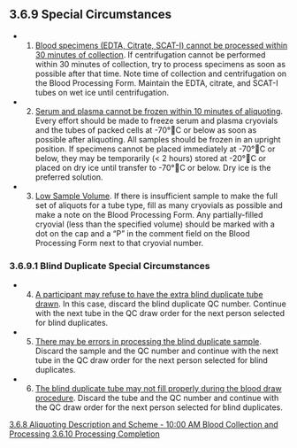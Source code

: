 ## 3.6.9 Special Circumstances

* 1. <u>Blood specimens (EDTA, Citrate, SCAT-I) cannot be processed within 30 minutes of collection</u>. If centrifugation cannot be performed within 30 minutes of collection, try to process specimens as soon as possible after that time. Note time of collection and centrifugation on the Blood Processing Form. Maintain the EDTA, citrate, and SCAT-I tubes on wet ice until centrifugation.
* 2. <u>Serum and plasma cannot be frozen within 10 minutes of aliquoting</u>. Every effort should be made to freeze serum and plasma cryovials and the tubes of packed cells at -70°C or below as soon as possible after aliquoting.  All samples should be frozen in an upright position.  If specimens cannot be placed immediately at -70°C or below, they may be temporarily (< 2 hours) stored at -20°C or placed on dry ice until transfer to -70°C or below.  Dry ice is the preferred solution.
* 3. <u>Low Sample Volume</u>. If there is insufficient sample to make the full set of aliquots for a tube type, fill as many cryovials as possible and make a note on the Blood Processing Form. Any partially-filled cryovial (less than the specified volume) should be marked with a dot on the cap and a “P” in the comment field on the Blood Processing Form next to that cryovial number.

### 3.6.9.1 Blind Duplicate Special Circumstances

* 4. <u>A participant may refuse to have the extra blind duplicate tube drawn</u>.  In this case, discard the blind duplicate QC number.  Continue with the next tube in the QC draw order for the next person selected for blind duplicates.
* 5. <u>There may be errors in processing the blind duplicate sample</u>.  Discard the sample and the QC number and continue with the next tube in the QC draw order for the next person selected for blind duplicates.
* 6. <u>The blind duplicate tube may not fill properly during the blood draw procedure</u>.  Discard the tube and the QC number and continue with the QC draw order for the next person selected for blind duplicates.


<div class="center">
<div class="btn-group">
  <a href=":pages_path:/manuals/blood-collection-processing/3-06-08-aliquoting-description-1000AM.md" class="btn btn-default">
    <span class="glyphicon glyphicon-chevron-left"></span>
    3.6.8 Aliquoting Description and Scheme - 10:00 AM
  </a>

  <a href=":pages_path:/manuals/blood-collection-processing" class="btn btn-default">
    <span class="glyphicon glyphicon-chevron-up"></span>
    Blood Collection and Processing
  </a>

  <a href=":pages_path:/manuals/blood-collection-processing/3-06-10-00-processing-completion.md" class="btn btn-success">
    3.6.10 Processing Completion
    <span class="glyphicon glyphicon-chevron-right"></span>
  </a>
</div>
</div>
